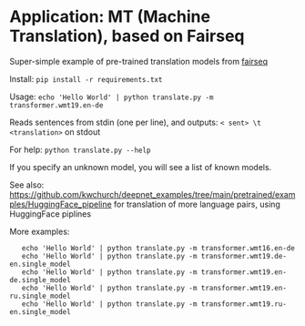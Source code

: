 # Application: MT (Machine Translation), based on Fairseq

Super-simple example of pre-trained translation models from <a href="https://github.com/pytorch/fairseq/blob/master/examples/translation/README.md">fairseq</a>

Install:
   ```pip install -r requirements.txt```

Usage:
   ```echo 'Hello World' | python translate.py -m transformer.wmt19.en-de```

Reads sentences from stdin (one per line), and outputs: 
   ```< sent> \t <translation>```
on stdout

For help:
   ```python translate.py --help```

If you specify an unknown model, you will see a list of known models.
      
See also: https://github.com/kwchurch/deepnet_examples/tree/main/pretrained/examples/HuggingFace_pipeline
for translation of more language pairs, using HuggingFace piplines

More examples:
   ```echo 'Hello World' | python translate.py -m transformer.wmt14.en-fr
      echo 'Hello World' | python translate.py -m transformer.wmt16.en-de
      echo 'Hello World' | python translate.py -m transformer.wmt19.de-en.single_model
      echo 'Hello World' | python translate.py -m transformer.wmt19.en-de.single_model
      echo 'Hello World' | python translate.py -m transformer.wmt19.en-ru.single_model
      echo 'Hello World' | python translate.py -m transformer.wmt19.ru-en.single_model
```
